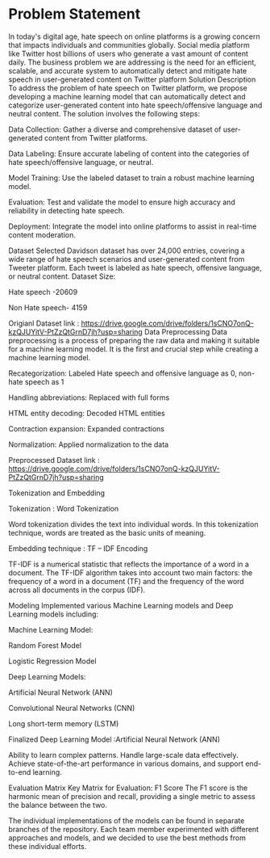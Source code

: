 # Problem Statement

In today's digital age, hate speech on online platforms is a growing concern that impacts individuals and communities globally. Social media platform like Twitter host billions of users who generate a vast amount of content daily. The business problem we are addressing is the need for an efficient, scalable, and accurate system to automatically detect and mitigate hate speech in user-generated content on Twitter platform Solution Description To address the problem of hate speech on Twitter platform, we propose developing a machine learning model that can automatically detect and categorize user-generated content into hate speech/offensive language and neutral content. The solution involves the following steps:

Data Collection: Gather a diverse and comprehensive dataset of user-generated content from Twitter platforms.

Data Labeling: Ensure accurate labeling of content into the categories of hate speech/offensive language, or neutral.

Model Training: Use the labeled dataset to train a robust machine learning model.

Evaluation: Test and validate the model to ensure high accuracy and reliability in detecting hate speech.

Deployment: Integrate the model into online platforms to assist in real-time content moderation.

Dataset Selected Davidson dataset has over 24,000 entries, covering a wide range of hate speech scenarios and user-generated content from Tweeter platform. Each tweet is labeled as hate speech, offensive language, or neutral content. Dataset Size:

Hate speech -20609

Non Hate speech- 4159

Origianl Dataset link : https://drive.google.com/drive/folders/1sCNO7onQ-kzQJUYitV-PtZzQtGrnD7jh?usp=sharing Data Preprocessing Data preprocessing is a process of preparing the raw data and making it suitable for a machine learning model. It is the first and crucial step while creating a machine learning model.

Recategorization: Labeled Hate speech and offensive language as 0, non-hate speech as 1

Handling abbreviations: Replaced with full forms

HTML entity decoding: Decoded HTML entities

Contraction expansion: Expanded contractions

Normalization: Applied normalization to the data

Preprocessed Dataset link : https://drive.google.com/drive/folders/1sCNO7onQ-kzQJUYitV-PtZzQtGrnD7jh?usp=sharing

Tokenization and Embedding

Tokenization : Word Tokenization

Word tokenization divides the text into individual words. In this tokenization technique, words are treated as the basic units of meaning.

Embedding technique : TF – IDF Encoding

TF-IDF is a numerical statistic that reflects the importance of a word in a document. The TF-IDF algorithm takes into account two main factors: the frequency of a word in a document (TF) and the frequency of the word across all documents in the corpus (IDF).

Modeling Implemented various Machine Learning models and Deep Learning models including:

Machine Learning Model:

Random Forest Model

Logistic Regression Model

Deep Learning Models:

Artificial Neural Network (ANN)

Convolutional Neural Networks (CNN)

Long short-term memory (LSTM)

Finalized Deep Learning Model :Artificial Neural Network (ANN)

Ability to learn complex patterns. Handle large-scale data effectively. Achieve state-of-the-art performance in various domains, and support end-to-end learning.

Evaluation Matrix Key Matrix for Evaluation: F1 Score The F1 score is the harmonic mean of precision and recall, providing a single metric to assess the balance between the two.

The individual implementations of the models can be found in separate branches of the repository. Each team member experimented with different approaches and models, and we decided to use the best methods from these individual efforts.
